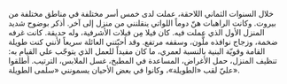 خلال السنوات الثماني اللاحقة، عملت لدى خمس أسر مختلفة في مناطق مختلفة من بيروت. وكانت الراهبات هنّ دوماً اللواتي ينقلنني من منزل إلى آخر. أذكر بوضوح شديد المنزل الأول الذي عملت فيه. كان فيلا مِن فيلات الأشرفية، وله حديقة. كانت غرفه ضخمة، وزجاج نوافذه ملَّون، وسقفه مرتفع. وقد أحبّتني العائلة سريعاً لأنني كنت طويلة القامة وقويّة البنية بالنسبة لعمري، ما كان مفيداً للعمل الذي يتوجّب علي القيام به: تنظيف المنزل، حمل الأغراض، المساعدة في المطبخ، غسل الملابس، الترتيب. أطلقوا عليّ لقب «الطويلة»، وكانوا في بعض الأحيان يسمونني «سلمى الطويلة».
